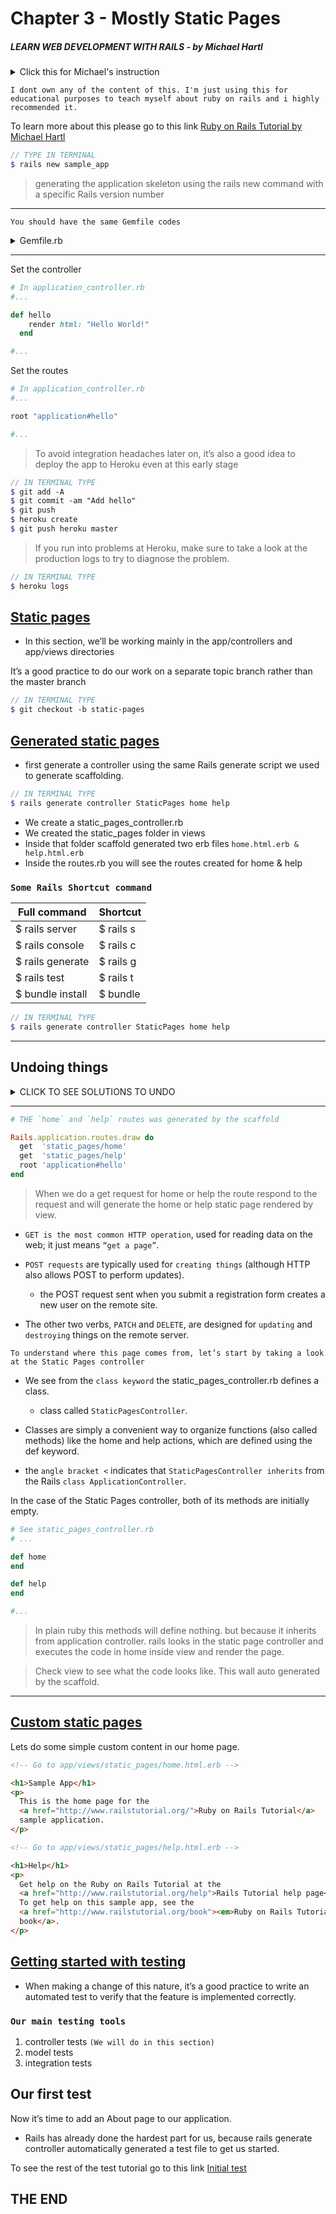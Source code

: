 # Chapter 3 - Mostly Static Pages

##### LEARN WEB DEVELOPMENT WITH RAILS - *by Michael Hartl*

<details>
<summary>Click this for Michael's instruction</summary>

# Ruby on Rails Tutorial sample application

This is the sample application for
[*Ruby on Rails Tutorial:
Learn Web Development with Rails*](http://www.railstutorial.org/)
by [Michael Hartl](http://www.michaelhartl.com/).

## License

All source code in the [Ruby on Rails Tutorial](http://railstutorial.org/)
is available jointly under the MIT License and the Beerware License. See
[LICENSE.md](LICENSE.md) for details.

## Getting started

To get started with the app, clone the repo and then install the needed gems:

```
$ bundle install --without production
```

Next, migrate the database:

```
$ rails db:migrate
```

Finally, run the test suite to verify that everything is working correctly:

```
$ rails test
```

If the test suite passes, you'll be ready to run the app in a local server:

```
$ rails server
```

For more information, see the
[*Ruby on Rails Tutorial* book](http://www.railstutorial.org/book).

</details>

`I dont own any of the content of this. I'm just using this for educational purposes to teach myself about ruby on rails and i highly recommended it.`

To learn more about this please go to this link [Ruby on Rails Tutorial by Michael Hartl](https://www.railstutorial.org/book)

```scss
// TYPE IN TERMINAL
$ rails new sample_app
```

> generating the application skeleton using the rails new command with a specific Rails version number

---
`You should have the same Gemfile codes`
<details>
<summary>Gemfile.rb</summary>

```rb
# In /Gemfile.rb
source 'https://rubygems.org'

git_source(:github) do |repo_name|
  repo_name = "#{repo_name}/#{repo_name}" unless repo_name.include?("/")
  "https://github.com/#{repo_name}.git"
end


gem 'rails', '~> 5.1.4'
gem 'puma', '~> 3.7'
gem 'sass-rails', '~> 5.0'
gem 'uglifier', '>= 1.3.0'
# gem 'therubyracer', platforms: :ruby
gem 'coffee-rails', '~> 4.2'
gem 'turbolinks', '~> 5'
gem 'jbuilder', '~> 2.5'
# gem 'redis', '~> 3.0'
# gem 'bcrypt', '~> 3.1.7'
# gem 'capistrano-rails', group: :development

group :development, :test do
  gem 'sqlite3', '1.3.13'
  gem 'byebug', platforms: [:mri, :mingw, :x64_mingw]
  gem 'capybara', '~> 2.13'
  gem 'selenium-webdriver'
end

group :development do
  gem 'web-console', '>= 3.3.0'
  gem 'listen', '>= 3.0.5', '< 3.2'
  gem 'spring'
  gem 'spring-watcher-listen', '~> 2.0.0'
end

group :test do
  gem 'rails-controller-testing', '1.0.2'
  gem 'minitest-reporters',       '1.1.14'
  gem 'guard',                    '2.13.0'
  gem 'guard-minitest',           '2.4.4'
end

group :production do
  gem 'pg', '0.21.0'
end

gem 'tzinfo-data', platforms: [:mingw, :mswin, :x64_mingw, :jruby]
```

We will install the local gems while suppressing the installation of production gems using the --without production option

```scss
// TYPE IN TERMINAL

$ bundle install --without production
```

> This arranges to skip the pg gem for PostgreSQL in development and use SQLite for development and testing.

> `Heroku recommends against using different databases in development and production`, but for the sample application it won’t make any difference, and SQLite is much easier than PostgreSQL to install and configure locally.

> `In case you’ve previously installed a version of a gem` (such as Rails itself) other than the one specified by the Gemfile, `it’s a good idea to update the gems with bundle update` to make sure the versions match.

```scss
// TYPE IN TERMINAL

$ bundle update
```

</details>

---

Set the controller
```rb
# In application_controller.rb
#...

def hello
    render html: "Hello World!"
  end

#...
```

Set the routes 
```rb
# In application_controller.rb
#...

root "application#hello"

#...
```

> To avoid integration headaches later on, it’s also a good idea to deploy the app to Heroku even at this early stage

```scss
// IN TERMINAL TYPE
$ git add -A
$ git commit -am "Add hello"
$ git push
$ heroku create
$ git push heroku master
```
> If you run into problems at Heroku, make sure to take a look at the production logs to try to diagnose the problem.

```scss
// IN TERMINAL TYPE
$ heroku logs
```

## <u>Static pages</u>

- In this section, we’ll be working mainly in the app/controllers and app/views directories

It’s a good practice to do our work on a separate topic branch rather than the master branch

```scss
// IN TERMINAL TYPE
$ git checkout -b static-pages
```

## <u>Generated static pages</u>
- first generate a controller using the same Rails generate script we used to generate scaffolding.

```scss
// IN TERMINAL TYPE
$ rails generate controller StaticPages home help
```

- We create a static_pages_controller.rb
- We created the static_pages folder in views
- Inside that folder scaffold generated two erb files `home.html.erb & help.html.erb`
- Inside the routes.rb you will see the routes created for home & help

### `Some Rails Shortcut command`

|Full command    |Shortcut |
|----------------|---------|
|$ rails server  |$ rails s|
|$ rails console |$ rails c|
|$ rails generate|$ rails g|
|$ rails test    |$ rails t|
|$ bundle install|$ bundle |

```scss
// IN TERMINAL TYPE
$ rails generate controller StaticPages home help
```

---
## Undoing things
<details>
<summary>CLICK TO SEE SOLUTIONS TO UNDO</summary>

- Even when you’re very careful, things can sometimes go wrong when developing Rails applications. Happily, Rails has some facilities to help you recover.

```scss
$ rails generate controller StaticPages home help

//can be undo using this
$ rails destroy  controller StaticPages home help
```

```scss
$ rails generate model User name:string email:string

//can be undo using this
$ rails destroy model User
```

```scss
$ rails db:migrate

//can be undo using this
$ rails db:rollback
```

```scss
//To go all the way back to the beginning, we can use
$ rails db:migrate VERSION=0
```
</details>

---

```rb
# THE `home` and `help` routes was generated by the scaffold

Rails.application.routes.draw do
  get  'static_pages/home'
  get  'static_pages/help'
  root 'application#hello'
end
```

> When we do a get request for home or help the route respond to the request and will generate the home or help static page rendered by view. 

- `GET is the most common HTTP operation`, used for reading data on the web; it just means `“get a page”`.

- `POST requests` are typically used for `creating things` (although HTTP also allows POST to perform updates).
  - the POST request sent when you submit a registration form creates a new user on the remote site.

- The other two verbs, `PATCH` and `DELETE`, are designed for `updating` and `destroying` things on the remote server.

`To understand where this page comes from, let’s start by taking a look at the Static Pages controller`

- We see from the `class keyword` the static_pages_controller.rb defines a class.
  - class called `StaticPagesController`.

- Classes are simply a convenient way to organize functions (also called methods) like the home and help actions, which are defined using the def keyword.

- the `angle bracket <` indicates that `StaticPagesController inherits` from the Rails `class ApplicationController`.

In the case of the Static Pages controller, both of its methods are initially empty.

```rb
# See static_pages_controller.rb
# ...

def home
end

def help
end

#...
```

> In plain ruby this methods will define nothing. but because it inherits from application controller. rails looks in the static page controller and executes the code in home inside view and render the page.

> Check view to see what the code looks like. This wall auto generated by the scaffold.

--- 

## <u>Custom static pages</u>

Lets do some simple custom content in our home page.

```html
<!-- Go to app/views/static_pages/home.html.erb -->

<h1>Sample App</h1>
<p>
  This is the home page for the
  <a href="http://www.railstutorial.org/">Ruby on Rails Tutorial</a>
  sample application.
</p>
```

```html
<!-- Go to app/views/static_pages/help.html.erb -->

<h1>Help</h1>
<p>
  Get help on the Ruby on Rails Tutorial at the
  <a href="http://www.railstutorial.org/help">Rails Tutorial help page</a>.
  To get help on this sample app, see the
  <a href="http://www.railstutorial.org/book"><em>Ruby on Rails Tutorial</em>
  book</a>.
</p>
```

## <u>Getting started with testing</u>

- When making a change of this nature, it’s a good practice to write an automated test to verify that the feature is implemented correctly.

### `Our main testing tools`
1. controller tests `(We will do in this section)`
2. model tests 
3. integration tests

## Our first test
Now it’s time to add an About page to our application.

- Rails has already done the hardest part for us, because rails generate controller automatically generated a test file to get us started.

To see the rest of the test tutorial go to this link [Initial test](https://www.railstutorial.org/book/static_pages)

## THE END
